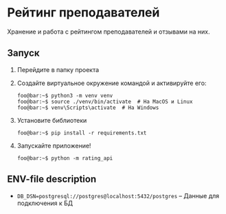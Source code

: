 # Рейтинг преподавателей

Хранение и работа с рейтингом преподавателей и отзывами на них.

## Запуск

1. Перейдите в папку проекта

2. Создайте виртуальное окружение командой и активируйте его:
    ```console
    foo@bar:~$ python3 -m venv venv
    foo@bar:~$ source ./venv/bin/activate  # На MacOS и Linux
    foo@bar:~$ venv\Scripts\activate  # На Windows
    ```

3. Установите библиотеки
    ```console
    foo@bar:~$ pip install -r requirements.txt
    ```
4. Запускайте приложение!
    ```console
    foo@bar:~$ python -m rating_api
    ```

## ENV-file description
- `DB_DSN=postgresql://postgres@localhost:5432/postgres` – Данные для подключения к БД
